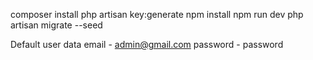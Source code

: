 composer install
php artisan key:generate
npm install
npm run dev
php artisan migrate --seed

Default user data
email - admin@gmail.com
password - password
